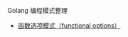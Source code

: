 Golang 编程模式整理

* [函数选项模式（functional options）](https://github.com/onlylovermb/golang-program-pattern/master/functional-options)